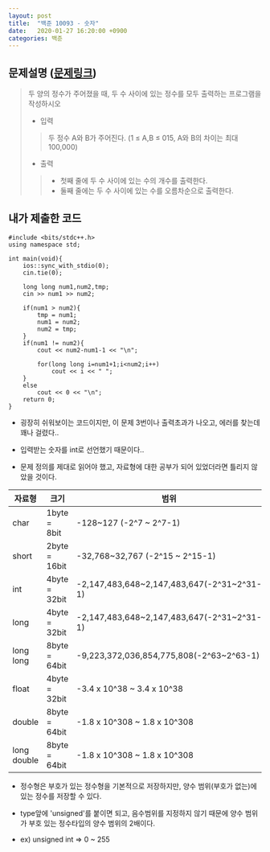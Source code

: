 ```yaml
---
layout: post
title:  "백준 10093 - 숫자"
date:   2020-01-27 16:20:00 +0900
categories: 백준
--- 
```


## 문제설명 ([문제링크](https://www.acmicpc.net/problem/10093))
> 두 양의 정수가 주어졌을 때, 두 수 사이에 있는 정수를 모두 출력하는 프로그램을 작성하시오
> - 입력 
>> 두 정수 A와 B가 주어진다. (1 ≤ A,B ≤ 015, A와 B의 차이는 최대 100,000)
> - 출력
>> - 첫째 줄에 두 수 사이에 있는 수의 개수를 출력한다.
>> - 둘째 줄에는 두 수 사이에 있는 수를 오름차순으로 출력한다.


## 내가 제출한 코드
```
#include <bits/stdc++.h>
using namespace std;

int main(void){
    ios::sync_with_stdio(0);
    cin.tie(0);
    
    long long num1,num2,tmp;
    cin >> num1 >> num2;
    
    if(num1 > num2){
        tmp = num1;
        num1 = num2;
        num2 = tmp;
    }
    if(num1 != num2){
        cout << num2-num1-1 << "\n";
    
        for(long long i=num1+1;i<num2;i++)
            cout << i << " ";
    }
    else 
        cout << 0 << "\n";
    return 0;
}
```

* 굉장히 쉬워보이는 코드이지만, 이 문제 3번이나 출력초과가 나오고, 에러를 찾는데 꽤나 걸렸다..

* 입력받는 숫자를 int로 선언했기 때문이다..

* 문제 정의를 제대로 읽어야 했고, 자료형에 대한 공부가 되어 있었더라면 틀리지 않았을 것이다. 

|자료형|크기|범위|
|------|---|---|
|char|1byte = 8bit|-128~127 (-2^7 ~ 2^7-1)|
|short|2byte = 16bit|-32,768~32,767 (-2^15 ~ 2^15-1)|
|int|4byte = 32bit|-2,147,483,648~2,147,483,647(-2^31~2^31-1)|
|long|4byte = 32bit|-2,147,483,648~2,147,483,647(-2^31~2^31-1)|
|long long|8byte = 64bit|-9,223,372,036,854,775,808(-2^63~2^63-1)|
|float|4byte = 32bit|-3.4 x 10^38 ~ 3.4 x 10^38|
|double|8byte = 64bit|-1.8 x 10^308 ~ 1.8 x 10^308|
|long double|8byte = 64bit|-1.8 x 10^308 ~ 1.8 x 10^308|

* 정수형은 부호가 있는 정수형을 기본적으로 저장하지만, 양수 범위(부호가 없는)에 있는 정수를 저장할 수 있다.

* type앞에 'unsigned'를 붙이면 되고, 음수범위를 지정하지 않기 때문에 양수 범위가 부호 있는 정수타입의 양수 범위의 2배이다. 

* ex) unsigned int => 0 ~ 255


